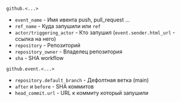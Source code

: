```github.<...>```  
- ```event_name``` - Имя ивента push, pull_request ...
- ```ref_name``` - Куда запушили или ```ref```
- ```actor/triggering_actor``` - Кто запушил (```event.sender.html_url``` - ссылка на него)
- ```repository``` - Репозиторий
- ```repository_owner``` - Владелец репозитория
- ```sha``` - SHA workflow

```github.event.<...>```
- ```repository.default_branch``` - Дефолтная ветка (main)
- ```after``` и ```before``` - SHA коммитов
- ```head_commit.url``` - URL к коммиту который запушили
